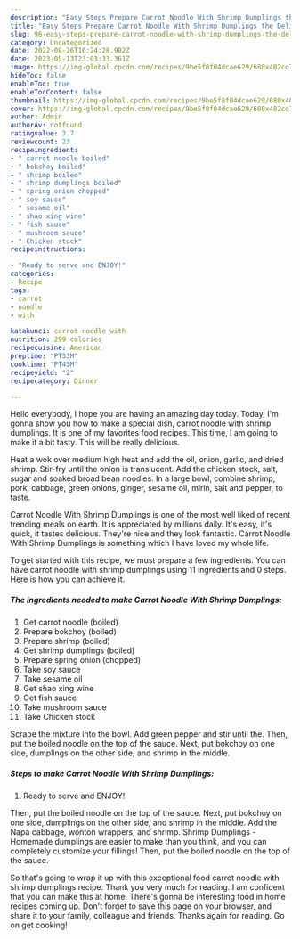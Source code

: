 ```yaml
---
description: "Easy Steps Prepare Carrot Noodle With Shrimp Dumplings the Delicious"
title: "Easy Steps Prepare Carrot Noodle With Shrimp Dumplings the Delicious"
slug: 96-easy-steps-prepare-carrot-noodle-with-shrimp-dumplings-the-delicious
category: Uncategorized
date: 2022-08-26T16:24:28.982Z
date: 2023-05-13T23:03:33.361Z
image: https://img-global.cpcdn.com/recipes/9be5f8f04dcae629/680x482cq70/carrot-noodle-with-shrimp-dumplings-recipe-main-photo.jpg
hideToc: false
enableToc: true
enableTocContent: false
thumbnail: https://img-global.cpcdn.com/recipes/9be5f8f04dcae629/680x482cq70/carrot-noodle-with-shrimp-dumplings-recipe-main-photo.jpg
cover: https://img-global.cpcdn.com/recipes/9be5f8f04dcae629/680x482cq70/carrot-noodle-with-shrimp-dumplings-recipe-main-photo.jpg
author: Admin
authorAv: notfound
ratingvalue: 3.7
reviewcount: 23
recipeingredient:
- " carrot noodle boiled"
- " bokchoy boiled"
- " shrimp boiled"
- " shrimp dumplings boiled"
- " spring onion chopped"
- " soy sauce"
- " sesame oil"
- " shao xing wine"
- " fish sauce"
- " mushroom sauce"
- " Chicken stock"
recipeinstructions:

- "Ready to serve and ENJOY!"
categories:
- Recipe
tags:
- carrot
- noodle
- with

katakunci: carrot noodle with 
nutrition: 299 calories
recipecuisine: American
preptime: "PT33M"
cooktime: "PT43M"
recipeyield: "2"
recipecategory: Dinner

---
```



Hello everybody, I hope you are having an amazing day today. Today, I'm gonna show you how to make a special dish, carrot noodle with shrimp dumplings. It is one of my favorites food recipes. This time, I am going to make it a bit tasty. This will be really delicious.

Heat a wok over medium high heat and add the oil, onion, garlic, and dried shrimp. Stir-fry until the onion is translucent. Add the chicken stock, salt, sugar and soaked broad bean noodles. In a large bowl, combine shrimp, pork, cabbage, green onions, ginger, sesame oil, mirin, salt and pepper, to taste.

Carrot Noodle With Shrimp Dumplings is one of the most well liked of recent trending meals on earth. It is appreciated by millions daily. It's easy, it's quick, it tastes delicious. They're nice and they look fantastic. Carrot Noodle With Shrimp Dumplings is something which I have loved my whole life.


To get started with this recipe, we must prepare a few ingredients. You can have carrot noodle with shrimp dumplings using 11 ingredients and 0 steps. Here is how you can achieve it.

<!--inarticleads1-->

##### The ingredients needed to make Carrot Noodle With Shrimp Dumplings:

1. Get  carrot noodle (boiled)
1. Prepare  bokchoy (boiled)
1. Prepare  shrimp (boiled)
1. Get  shrimp dumplings (boiled)
1. Prepare  spring onion (chopped)
1. Take  soy sauce
1. Take  sesame oil
1. Get  shao xing wine
1. Get  fish sauce
1. Take  mushroom sauce
1. Take  Chicken stock


Scrape the mixture into the bowl. Add green pepper and stir until the. Then, put the boiled noodle on the top of the sauce. Next, put bokchoy on one side, dumplings on the other side, and shrimp in the middle. 

<!--inarticleads2-->

##### Steps to make Carrot Noodle With Shrimp Dumplings:


1. Ready to serve and ENJOY!

Then, put the boiled noodle on the top of the sauce. Next, put bokchoy on one side, dumplings on the other side, and shrimp in the middle. Add the Napa cabbage, wonton wrappers, and shrimp. Shrimp Dumplings - Homemade dumplings are easier to make than you think, and you can completely customize your fillings! Then, put the boiled noodle on the top of the sauce. 

So that's going to wrap it up with this exceptional food carrot noodle with shrimp dumplings recipe. Thank you very much for reading. I am confident that you can make this at home. There's gonna be interesting food in home recipes coming up. Don't forget to save this page on your browser, and share it to your family, colleague and friends. Thanks again for reading. Go on get cooking!
